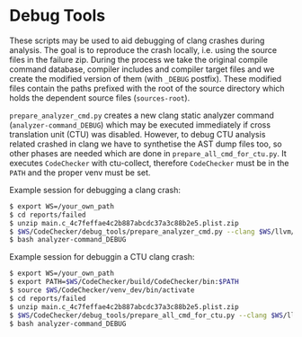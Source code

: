 Debug Tools
===========

These scripts may be used to aid debugging of clang crashes during analysis.
The goal is to reproduce the crash locally, i.e. using the source files in the
failure zip. During the process we take the original compile command database,
compiler includes and compiler target files and we create the modified version
of them (with `_DEBUG` postfix).  These modified files contain the paths
prefixed with the root of the source directory which holds the dependent source
files (`sources-root`).

`prepare_analyzer_cmd.py` creates a new clang static analyzer command
(`analyzer-command_DEBUG`) which may be executed immediately if cross
translation unit (CTU) was disabled.  However, to debug CTU analysis related
crashed in clang we have to synthetise the AST dump files too, so other phases
are needed which are done in `prepare_all_cmd_for_ctu.py`.  It executes
`CodeChecker` with ctu-collect, therefore `CodeChecker` must be in the `PATH`
and the proper venv must be set.

Example session for debugging a clang crash:
```sh
$ export WS=/your_own_path
$ cd reports/failed
$ unzip main.c_4c7feffae4c2b887abcdc37a3c88b2e5.plist.zip
$ $WS/CodeChecker/debug_tools/prepare_analyzer_cmd.py --clang $WS/llvm/build/debug/bin/clang --clang_plugin_name libericsson --clang_plugin_path $WS/codechecker_core_ws/build/debug/libericsson-checkers.so
$ bash analyzer-command_DEBUG
```

Example session for debuggin a CTU clang crash:
```sh
$ export WS=/your_own_path
$ export PATH=$WS/CodeChecker/build/CodeChecker/bin:$PATH
$ source $WS/CodeChecker/venv_dev/bin/activate
$ cd reports/failed
$ unzip main.c_4c7feffae4c2b887abcdc37a3c88b2e5.plist.zip
$ $WS/CodeChecker/debug_tools/prepare_all_cmd_for_ctu.py --clang $WS/llvm/build/debug/bin/clang --clang_plugin_name libericsson --clang_plugin_path $WS/codechecker_core_ws/build/debug/libericsson-checkers.so
$ bash analyzer-command_DEBUG
```
